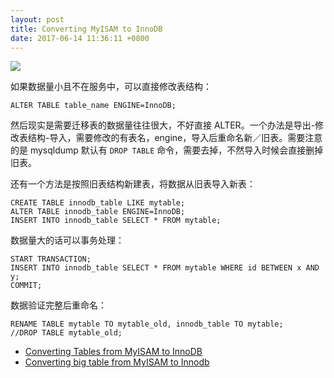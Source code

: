 ```yaml
---
layout: post
title: Converting MyISAM to InnoDB
date: 2017-06-14 11:36:11 +0800
---
```


![](http://mysql.taobao.org/monthly/pic/2016-03-10/engine.png)

如果数据量小且不在服务中，可以直接修改表结构：

```
ALTER TABLE table_name ENGINE=InnoDB;
```

然后现实是需要迁移表的数据量往往很大，不好直接 ALTER。一个办法是导出-修改表结构-导入，需要修改的有表名，engine，导入后重命名新／旧表。需要注意的是 mysqldump 默认有 `DROP TABLE` 命令，需要去掉，不然导入时候会直接删掉旧表。

还有一个方法是按照旧表结构新建表，将数据从旧表导入新表：

```
CREATE TABLE innodb_table LIKE mytable;
ALTER TABLE innodb_table ENGINE=InnoDB;
INSERT INTO innodb_table SELECT * FROM mytable;
```

数据量大的话可以事务处理：

```
START TRANSACTION;
INSERT INTO innodb_table SELECT * FROM mytable WHERE id BETWEEN x AND y;
COMMIT;
```

数据验证完整后重命名：

```
RENAME TABLE mytable TO mytable_old, innodb_table TO mytable;
//DROP TABLE mytable_old;
```

* [Converting Tables from MyISAM to InnoDB](https://dev.mysql.com/doc/refman/5.7/en/converting-tables-to-innodb.html#innodb-convert-convert)
* [Converting big table from MyISAM to Innodb](https://serverfault.com/q/51982/103081)
